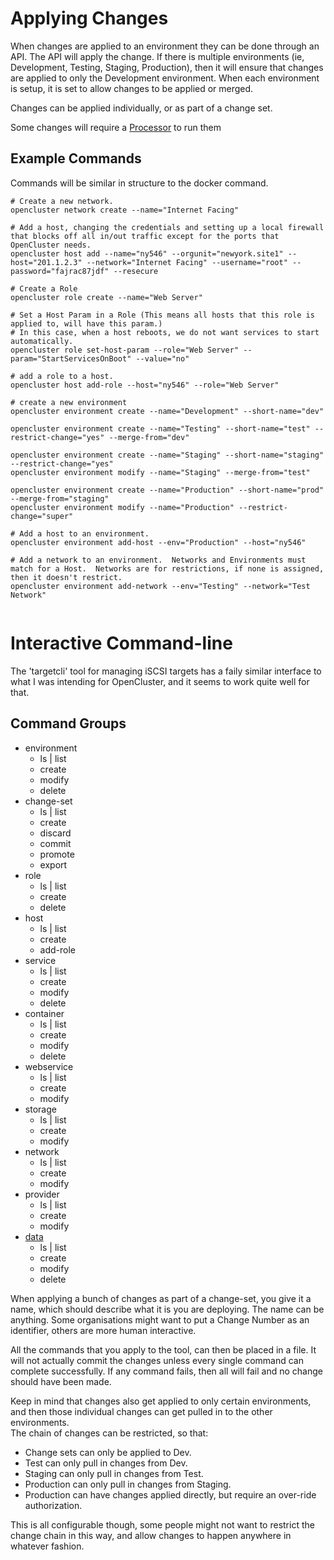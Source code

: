 # Applying Changes

When changes are applied to an environment they can be done through an API.
The API will apply the change.  If there is multiple environments (ie, Development, Testing, Staging, Production), then it will ensure that changes are applied to only the Development environment.
When each environment is setup, it is set to allow changes to be applied or merged.

Changes can be applied individually, or as part of a change set.

Some changes will require a [Processor](Processor.md) to run them

## Example Commands

Commands will be similar in structure to the docker command. 

```
# Create a new network.
opencluster network create --name="Internet Facing"

# Add a host, changing the credentials and setting up a local firewall that blocks off all in/out traffic except for the ports that OpenCluster needs.
opencluster host add --name="ny546" --orgunit="newyork.site1" --host="201.1.2.3" --network="Internet Facing" --username="root" --password="fajrac87jdf" --resecure

# Create a Role
opencluster role create --name="Web Server"

# Set a Host Param in a Role (This means all hosts that this role is applied to, will have this param.)
# In this case, when a host reboots, we do not want services to start automatically.
opencluster role set-host-param --role="Web Server" --param="StartServicesOnBoot" --value="no"

# add a role to a host.
opencluster host add-role --host="ny546" --role="Web Server"

# create a new environment
opencluster environment create --name="Development" --short-name="dev"

opencluster environment create --name="Testing" --short-name="test" --restrict-change="yes" --merge-from="dev"

opencluster environment create --name="Staging" --short-name="staging" --restrict-change="yes" 
opencluster environment modify --name="Staging" --merge-from="test"

opencluster environment create --name="Production" --short-name="prod" --merge-from="staging"
opencluster environment modify --name="Production" --restrict-change="super"

# Add a host to an environment.  
opencluster environment add-host --env="Production" --host="ny546"

# Add a network to an environment.  Networks and Environments must match for a Host.  Networks are for restrictions, if none is assigned, then it doesn't restrict.
opencluster environment add-network --env="Testing" --network="Test Network"


```

# Interactive Command-line

The 'targetcli' tool for managing iSCSI targets has a faily similar interface to what I was intending for OpenCluster, and it seems to work quite well for that.



## Command Groups

* environment
	* ls | list
	* create
	* modify
	* delete
* change-set
	* ls | list
	* create
	* discard
	* commit
	* promote
	* export
* role
	* ls | list
	* create
	* delete
* host
	* ls | list
	* create
	* add-role
* service
	* ls | list
	* create
	* modify
	* delete
* container
	* ls | list
	* create
	* modify
	* delete
* webservice
	* ls | list
	* create
	* modify
* storage
	* ls | list
	* create
	* modify
* network
	* ls | list
	* create
	* modify
* provider
	* ls | list
	* create
	* modify
* [data](EnvironmentData.md)
	* ls | list
	* create
	* modify
	* delete



When applying a bunch of changes as part of a change-set, you give it a name, which should describe what it is you are deploying.  The name can be anything.  Some organisations might want to put a Change Number as an identifier, others are more human interactive.

All the commands that you apply to the tool, can then be placed in a file. 
It will not actually commit the changes unless every single command can complete successfully.
If any command fails, then all will fail and no change should have been made.

Keep in mind that changes also get applied to only certain environments, and then those individual changes can get pulled in to the other environments.  
The chain of changes can be restricted, so that: 
* Change sets can only be applied to Dev.
* Test can only pull in changes from Dev.
* Staging can only pull in changes from Test.
* Production can only pull in changes from Staging.
* Production can have changes applied directly, but require an over-ride authorization.

This is all configurable though, some people might not want to restrict the change chain in this way, and allow changes to happen anywhere in whatever fashion.


